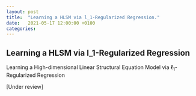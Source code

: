 ```yaml
---
layout: post
title:  "Learning a HLSM via l_1-Regularized Regression."
date:   2021-05-17 12:00:00 +0100
categories:
---
```


## Learning a HLSM via l_1-Regularized Regression

Learning a High-dimensional Linear Structural Equation Model via $\ell_1$-Regularized Regression


[Under review]
